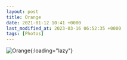 ```yaml
---
layout: post
title: Orange
date: 2021-01-12 10:41 +0000
last_modified_at: 2023-03-16 06:52:35 +0000
tags: [Photos]
---
```


![Orange](//i.chenna.me/photos/prod/2021-01-12_10_41_01.jpg){:loading="lazy"}
